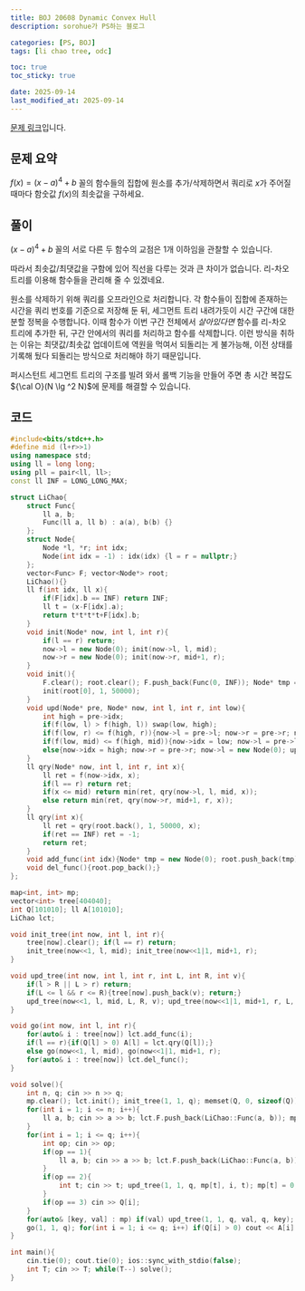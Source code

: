 ```yaml
---
title: BOJ 20608 Dynamic Convex Hull
description: sorohue가 PS하는 블로그

categories: [PS, BOJ]
tags: [li chao tree, odc]

toc: true
toc_sticky: true

date: 2025-09-14
last_modified_at: 2025-09-14
---
```


[문제 링크](https://boj.kr/20608)입니다.

## 문제 요약

$f(x) = (x-a)^4 + b$ 꼴의 함수들의 집합에 원소를 추가/삭제하면서 쿼리로 $x$가 주어질 때마다 함숫값 $f(x)$의 최솟값을 구하세요.

## 풀이

$(x-a)^4 + b$ 꼴의 서로 다른 두 함수의 교점은 1개 이하임을 관찰할 수 있습니다.

따라서 최솟값/최댓값을 구함에 있어 직선을 다루는 것과 큰 차이가 없습니다. 리-차오 트리를 이용해 함수들을 관리해 줄 수 있겠네요.

원소를 삭제하기 위해 쿼리를 오프라인으로 처리합니다. 각 함수들이 집합에 존재하는 시간을 쿼리 번호를 기준으로 저장해 둔 뒤, 세그먼트 트리 내려가듯이 시간 구간에 대한 분할 정복을 수행합니다. 이때 함수가 이번 구간 전체에서 *살아있다면* 함수를 리-차오 트리에 추가한 뒤, 구간 안에서의 쿼리를 처리하고 함수를 삭제합니다. 이런 방식을 취하는 이유는 최댓값/최솟값 업데이트에 역원을 먹여서 되돌리는 게 불가능해, 이전 상태를 기록해 뒀다 되돌리는 방식으로 처리해야 하기 때문입니다.

퍼시스턴트 세그먼트 트리의 구조를 빌려 와서 롤백 기능을 만들어 주면 총 시간 복잡도 ${\cal O}(N \lg ^2 N)$에 문제를 해결할 수 있습니다.

## 코드

```cpp
#include<bits/stdc++.h>
#define mid (l+r>>1)
using namespace std;
using ll = long long;
using pll = pair<ll, ll>;
const ll INF = LONG_LONG_MAX;

struct LiChao{
	struct Func{
		ll a, b;
		Func(ll a, ll b) : a(a), b(b) {}
	};
	struct Node{
		Node *l, *r; int idx;
		Node(int idx = -1) : idx(idx) {l = r = nullptr;}
	};
	vector<Func> F; vector<Node*> root;
	LiChao(){}
	ll f(int idx, ll x){
		if(F[idx].b == INF) return INF;
		ll t = (x-F[idx].a);
		return t*t*t*t+F[idx].b;
	}
	void init(Node* now, int l, int r){
		if(l == r) return;
		now->l = new Node(0); init(now->l, l, mid);
		now->r = new Node(0); init(now->r, mid+1, r);
	}
	void init(){
		F.clear(); root.clear(); F.push_back(Func(0, INF)); Node* tmp = new Node(0); root.push_back(tmp);
		init(root[0], 1, 50000);
	}
	void upd(Node* pre, Node* now, int l, int r, int low){
		int high = pre->idx;
		if(f(low, l) > f(high, l)) swap(low, high);
		if(f(low, r) <= f(high, r)){now->l = pre->l; now->r = pre->r; now->idx = low; return;}
		if(f(low, mid) <= f(high, mid)){now->idx = low; now->l = pre->l; now->r = new Node(0); upd(pre->r, now->r, mid+1, r, high);}
		else{now->idx = high; now->r = pre->r; now->l = new Node(0); upd(pre->l, now->l, l, mid, low);}
	}
	ll qry(Node* now, int l, int r, int x){
		ll ret = f(now->idx, x);
		if(l == r) return ret;
		if(x <= mid) return min(ret, qry(now->l, l, mid, x));
		else return min(ret, qry(now->r, mid+1, r, x));
	}
	ll qry(int x){
		ll ret = qry(root.back(), 1, 50000, x);
		if(ret == INF) ret = -1;
		return ret;
	}
	void add_func(int idx){Node* tmp = new Node(0); root.push_back(tmp); upd(root[root.size()-2], root.back(), 1, 50000, idx);}
	void del_func(){root.pop_back();}
};

map<int, int> mp;
vector<int> tree[404040];
int Q[101010]; ll A[101010];
LiChao lct;

void init_tree(int now, int l, int r){
	tree[now].clear(); if(l == r) return;
	init_tree(now<<1, l, mid); init_tree(now<<1|1, mid+1, r);
}

void upd_tree(int now, int l, int r, int L, int R, int v){
	if(l > R || L > r) return;
	if(L <= l && r <= R){tree[now].push_back(v); return;}
	upd_tree(now<<1, l, mid, L, R, v); upd_tree(now<<1|1, mid+1, r, L, R, v);
}

void go(int now, int l, int r){
	for(auto& i : tree[now]) lct.add_func(i);
	if(l == r){if(Q[l] > 0) A[l] = lct.qry(Q[l]);}
	else go(now<<1, l, mid), go(now<<1|1, mid+1, r);
	for(auto& i : tree[now]) lct.del_func();
}

void solve(){
	int n, q; cin >> n >> q;
	mp.clear(); lct.init(); init_tree(1, 1, q); memset(Q, 0, sizeof(Q));
	for(int i = 1; i <= n; i++){
		ll a, b; cin >> a >> b; lct.F.push_back(LiChao::Func(a, b)); mp[i] = 1;
	}
	for(int i = 1; i <= q; i++){
		int op; cin >> op;
		if(op == 1){
			ll a, b; cin >> a >> b; lct.F.push_back(LiChao::Func(a, b)); n++; mp[n] = i;
		}
		if(op == 2){
			int t; cin >> t; upd_tree(1, 1, q, mp[t], i, t); mp[t] = 0;
		}
		if(op == 3) cin >> Q[i];
	}
	for(auto& [key, val] : mp) if(val) upd_tree(1, 1, q, val, q, key);
	go(1, 1, q); for(int i = 1; i <= q; i++) if(Q[i] > 0) cout << A[i] << '\n';
}

int main(){
	cin.tie(0); cout.tie(0); ios::sync_with_stdio(false);
	int T; cin >> T; while(T--) solve();
}
```